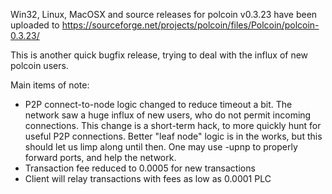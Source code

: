 Win32, Linux, MacOSX and source releases for polcoin v0.3.23 have been uploaded to
https://sourceforge.net/projects/polcoin/files/Polcoin/polcoin-0.3.23/

This is another quick bugfix release, trying to deal with the influx of new polcoin users.

Main items of note:

* P2P connect-to-node logic changed to reduce timeout a bit.  The network saw a huge influx of new users, who do not permit incoming connections.  This change is a short-term hack, to more quickly hunt for useful P2P connections.  Better "leaf node" logic is in the works, but this should let us limp along until then.  One may use -upnp to properly forward ports, and help the network.
* Transaction fee reduced to 0.0005 for new transactions
* Client will relay transactions with fees as low as 0.0001 PLC
